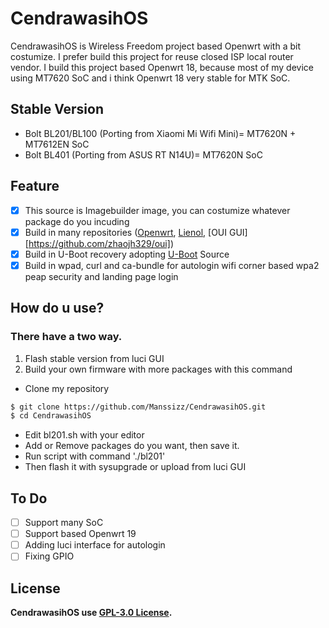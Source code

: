 # CendrawasihOS
CendrawasihOS is Wireless Freedom project based Openwrt with a bit costumize. I prefer build this project for reuse closed ISP local router vendor. I build this project based Openwrt 18, because most of my device using MT7620 SoC and i think Openwrt 18 very stable for MTK SoC.

## Stable Version
- Bolt BL201/BL100 (Porting from Xiaomi Mi Wifi Mini)= MT7620N + MT7612EN SoC
- Bolt BL401 (Porting from ASUS RT N14U)= MT7620N SoC

## Feature
- [x] This source is Imagebuilder image, you can costumize whatever package do you incuding
- [x] Build in many repositories ([Openwrt](https://github.com/openwrt/openwrt), [Lienol](https://github.com/Lienol/openwrt-package), [OUI GUI][https://github.com/zhaojh329/oui])
- [x] Build in U-Boot recovery adopting [U-Boot](https://github.com/u-boot/u-boot) Source
- [x] Build in wpad, curl and ca-bundle for autologin wifi corner based wpa2 peap security and landing page login

## How do u use?
### There have a two way.
1. Flash stable version from luci GUI
2. Build your own firmware with more packages with this command
- Clone my repository
```sh
$ git clone https://github.com/Manssizz/CendrawasihOS.git
$ cd CendrawasihOS
```
- Edit bl201.sh with your editor
- Add or Remove packages do you want, then save it.
- Run script with command './bl201'
- Then flash it with sysupgrade or upload from luci GUI

## To Do
- [ ] Support many SoC
- [ ] Support based Openwrt 19
- [ ] Adding luci interface for autologin
- [ ] Fixing GPIO

## License
**CendrawasihOS use [GPL-3.0 License](LICENSE).**
